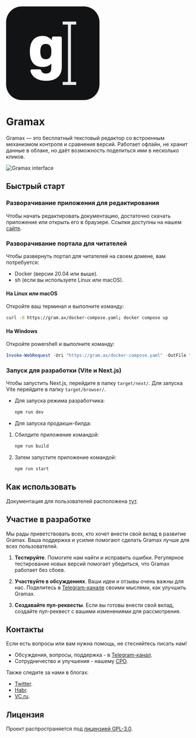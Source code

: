 ![Gramax logo](./logo.svg)

# Gramax
Gramax — это бесплатный текстовый редактор со встроенным механизмом контроля и сравнения версий. Работает офлайн, не хранит данные в облаке, но даёт возможность поделиться ими в несколько кликов.

![Gramax interface](https://gram.ax/data/ru/gramax.png)

## Быстрый старт

### Разворачивание приложения для редактирования

Чтобы начать редактировать документацию, достаточно скачать приложение или открыть его в браузере. Ссылки доступны на нашем [сайте](https://gram.ax).

### Разворачивание портала для читателей

Чтобы развернуть портал для читателей на своем домене, вам потребуется:
- Docker (версии 20.04 или выше).
- sh (если вы используете Linux или macOS).

#### На Linux или macOS

Откройте ваш терминал и выполните команду:

```bash
curl -O https://gram.ax/docker-compose.yaml; docker compose up
```

#### На Windows

Откройте powershell и выполните команду:

```powershell
Invoke-WebRequest -Uri "https://gram.ax/docker-compose.yaml" -OutFile "docker-compose.yaml"; docker compose up
```

### Запуск для разработки (Vite и Next.js)

Чтобы запустить Next.js, перейдите в папку `target/next/`. Для запуска Vite перейдите в папку `target/browser/`.

- Для запуска режима разработчика:

  ```bash
  npm run dev
  ```

- Для запуска продакшн-билда:

1. Сбилдите приложение командой:

    ```bash
    npm run build
    ```

2. Затем запустите приложение командой:

    ```bash
    npm run start
    ```

## Как использовать

Документация для пользователей расположена [тут](https://gram.ax/resources/docs).

## Участие в разработке

Мы рады приветствовать всех, кто хочет внести свой вклад в развитие Gramax. Ваша поддержка и усилия помогают сделать Gramax лучше для всех пользователей.

1. **Тестируйте**. Помогите нам найти и исправить ошибки. Регулярное тестирование новых версий помогает убедиться, что Gramax работает без сбоев.
    <!-- 2. **Документация**: Вносите свой вклад в документацию Gramax, чтобы сделать её более понятной и полезной для всех пользователей. -->

3. **Участвуйте в обсуждениях**. Ваши идеи и отзывы очень важны для нас. Поделитесь в [Telegram-канале](https://t.me/gramax_chat) своими мыслями, как улучшить Gramax.

4. **Создавайте пул-реквесты**. Если вы готовы внести свой вклад, создайте пул-реквест с вашими изменениями для рассмотрения.
   <!-- Нужно подумать будем ли мы принимать пул-реквесты от сторонних контрибьютеров -->


## Контакты

Если есть вопросы или вам нужна помощь, не стесняйтесь писать нам!
- Обсуждения, вопросы, поддержка - в [Telegram-канал](https://t.me/gramax_chat).
- Сотрудничество и улучшения - нашему [CPO](https://telegram.im/@krakenkaken).

Также следите за нами в блогах:
- [Twitter](https://twitter.com/gram_ax).
- [Habr](https://habr.com/ru/users/krakenkaken/publications/articles/).
- [VC.ru](https://vc.ru/u/2554759-gramax).

## Лицензия

Проект распространяется под [лицензией GPL-3.0](LICENSE).
